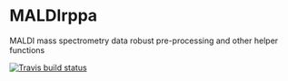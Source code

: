# MALDIrppa
MALDI mass spectrometry data robust pre-processing and other helper functions

<!-- badges: start -->
[![Travis build status](https://travis-ci.com/Japal/MALDIrppa.svg?branch=master)](https://travis-ci.com/Japal/MALDIrppa)
<!-- badges: end -->
